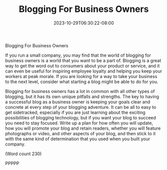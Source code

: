 ﻿---
title: "Blogging For Business Owners"
date: 2023-10-29T06:30:22-08:00
description: "Blogging Tips for Web Success"
featured_image: "/images/Blogging.jpg"
tags: ["Blogging"]
---

Blogging For Business Owners  


If you run a small company, you may find that the world
of blogging for business owners is a world that you
want to be a part of. Blogging is a great way to get the
word out to consumers about your product or service,
and it can even be useful for inspiring employee loyalty
and helping you keep your workers at peak morale. If
you are looking for a way to take your business to the
next level, consider what starting a blog might be able
to do for you. 

Blogging for business owners has a lot in common with
all other types of blogging, but it has its own unique
pitfalls and strengths. The key to having a successful
blog as a business owner is keeping your goals clear
and concrete at every step of your blogging adventure. It
can be all to easy to get sidetracked, especially if you
are just learning about the exciting possibilities of
blogging technology, but if you want your blog to
succeed you need to stay focused. Write up a plan for
how often you will update, how you will promote your
blog and retain readers, whether you will feature
photographs or video, and other aspects of your blog,
and then stick to it with the same kind of determination
that you used when you built your company.   

(Word count 230)

PPPPP

